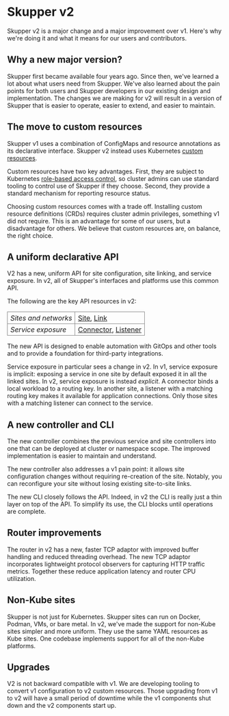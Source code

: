 # Skupper v2

Skupper v2 is a major change and a major improvement over v1.  Here's
why we're doing it and what it means for our users and contributors.

## Why a new major version?

Skupper first became available four years ago.  Since then, we've
learned a lot about what users need from Skupper.  We've also learned
about the pain points for both users and Skupper developers in our
existing design and implementation.  The changes we are making for v2
will result in a version of Skupper that is easier to operate, easier
to extend, and easier to maintain.

## The move to custom resources

Skupper v1 uses a combination of ConfigMaps and resource annotations
as its declarative interface.  Skupper v2 instead uses Kubernetes
[custom resources][custom-resources].

Custom resources have two key advantages.  First, they are subject to
Kubernetes [role-based access control][rbac], so cluster admins can
use standard tooling to control use of Skupper if they choose.
Second, they provide a standard mechanism for reporting resource
status.

Choosing custom resources comes with a trade off. Installing custom
resource definitions (CRDs) requires cluster admin privileges,
something v1 did not require.  This is an advantage for some of our
users, but a disadvantage for others.  We believe that custom
resources are, on balance, the right choice.

[custom-resources]: https://kubernetes.io/docs/concepts/extend-kubernetes/api-extension/custom-resources/
[rbac]: https://kubernetes.io/docs/reference/access-authn-authz/rbac/

## A uniform declarative API

V2 has a new, uniform API for site configuration, site linking, and
service exposure.  In v2, all of Skupper's interfaces and platforms
use this common API.

The following are the key API resources in v2:

<style>
.data-table table {
    border-collapse: collapse;
}
.data-table td {
    border: 1px solid gray;
    padding: 0.2em 0.4em;
}
</style>

<div class="data-table">

| | |
| - | - |
| *Sites and networks* | [Site][site-ref], [Link][link-ref] |
| *Service exposure* | [Connector][connector-ref], [Listener][listener-ref] |

</div>

[site-ref]: https://skupperproject.github.io/refdog/resources/site.html
[link-ref]: https://skupperproject.github.io/refdog/resources/link.html
[connector-ref]: https://skupperproject.github.io/refdog/resources/connector.html
[listener-ref]: https://skupperproject.github.io/refdog/resources/listener.html

The new API is designed to enable automation with GitOps and other
tools and to provide a foundation for third-party integrations.

Service exposure in particular sees a change in v2.  In v1, service
exposure is implicit: exposing a service in one site by default
exposed it in all the linked sites.  In v2, service exposure is
instead *explicit*.  A connector binds a local workload to a routing
key.  In another site, a listener with a matching routing key makes it
available for application connections.  Only those sites with a
matching listener can connect to the service.

## A new controller and CLI

The new controller combines the previous service and site controllers
into one that can be deployed at cluster or namespace scope.  The
improved implementation is easier to maintain and understand.

The new controller also addresses a v1 pain point: it allows site
configuration changes without requiring re-creation of the site.
Notably, you can reconfigure your site without losing existing
site-to-site links.

The new CLI closely follows the API.  Indeed, in v2 the CLI is really
just a thin layer on top of the API.  To simplify its use, the CLI
blocks until operations are complete.

## Router improvements

The router in v2 has a new, faster TCP adaptor with improved buffer
handling and reduced threading overhead.  The new TCP adaptor
incorporates lightweight protocol observers for capturing HTTP traffic
metrics.  Together these reduce application latency and router CPU
utilization.

<!-- In v1, HA for routers was  -->
<!-- HA router configuration -->
<!-- - HA routers! -->

## Non-Kube sites

Skupper is not just for Kubernetes.  Skupper sites can run on Docker,
Podman, VMs, or bare metal.  In v2, we've made the support for
non-Kube sites simpler and more uniform.  They use the same YAML
resources as Kube sites.  One codebase implements support for all of
the non-Kube platforms.

## Upgrades

V2 is not backward compatible with v1.  We are developing tooling to
convert v1 configuration to v2 custom resources.  Those upgrading from
v1 to v2 will have a small period of downtime while the v1 components
shut down and the v2 components start up.

<!-- ## The observability components stand apart -->

<!-- Deployment is separate from that of sites. -->

<!-- ## More stuff -->

<!-- Cert reloading -->
<!-- OpenShift site console plugin -->

<!-- - Service exposure model! -->
<!-- - (?) Attached connectors - Tracking pods in namespaces other than that of the site -->

<!-- - Gordon's preso -->
<!-- - My planning docs -->

<!-- - Observability decoupled - flexible deployment -->

<!-- ## Important to know -->

<!-- Gateways go away. -->
<!-- 1.x is _not_ backward compatible with 2. -->
<!-- We are developing tooling to migrate 1.x config to 2.x config. -->
<!-- stateful sets! -->

<!-- Multiple sites per single user -->
<!-- V2 also has a new approach to exposing pods in another namespace. -->
<!-- AttachedConnector and AttachedConnectorAnchor.  A better security -->
<!-- model. -->
